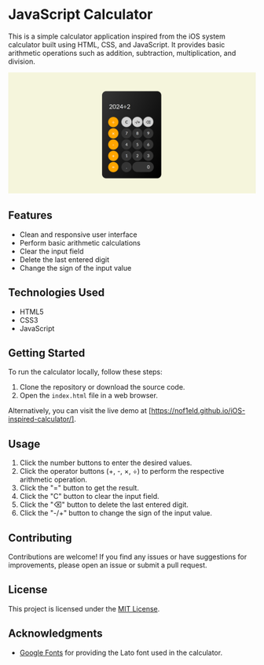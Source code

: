 # JavaScript Calculator

This is a simple calculator application inspired from the iOS system calculator built using HTML, CSS, and JavaScript. It provides basic arithmetic operations such as addition, subtraction, multiplication, and division.

![alt text](image.png)

## Features

- Clean and responsive user interface
- Perform basic arithmetic calculations
- Clear the input field
- Delete the last entered digit
- Change the sign of the input value

## Technologies Used

- HTML5
- CSS3
- JavaScript

## Getting Started

To run the calculator locally, follow these steps:

1. Clone the repository or download the source code.
2. Open the `index.html` file in a web browser.

Alternatively, you can visit the live demo at [https://nof1eld.github.io/iOS-inspired-calculator/].

## Usage

1. Click the number buttons to enter the desired values.
2. Click the operator buttons (+, -, ×, ÷) to perform the respective arithmetic operation.
3. Click the "=" button to get the result.
4. Click the "C" button to clear the input field.
5. Click the "⌫" button to delete the last entered digit.
6. Click the "-/+" button to change the sign of the input value.

## Contributing

Contributions are welcome! If you find any issues or have suggestions for improvements, please open an issue or submit a pull request.

## License

This project is licensed under the [MIT License](LICENSE).

## Acknowledgments

- [Google Fonts](https://fonts.google.com/) for providing the Lato font used in the calculator.
